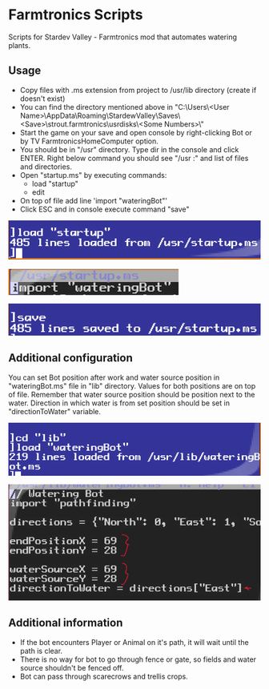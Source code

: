 # Farmtronics Scripts

Scripts for Stardev Valley - Farmtronics mod that automates watering plants. 

## Usage

* Copy files with .ms extension from project to /usr/lib directory (create if doesn't exist)
* You can find the directory mentioned above in "C:\Users\\\<User Name>\AppData\Roaming\StardewValley\Saves\\\<Save>\strout.farmtronics\usrdisks\\\<Some Numbers>\\"
* Start the game on your save and open console by right-clicking Bot or by TV FarmtronicsHomeComputer option.
* You should be in "/usr" directory. Type dir in the console and click ENTER. Right below command you should see "/usr :" and list of files and directories.
* Open "startup.ms" by executing commands: 
  * load "startup" 
  * edit
* On top of file add line 'import "wateringBot"'
* Click ESC and in console execute command "save"

![alt text](https://github.com/TwentyFifthNight/MiniScript-Farmtronics/blob/main/img/img1.png?raw=true)

![alt text](https://github.com/TwentyFifthNight/MiniScript-Farmtronics/blob/main/img/img2.png?raw=true)

![alt text](https://github.com/TwentyFifthNight/MiniScript-Farmtronics/blob/main/img/img3.png?raw=true)

## Additional configuration

You can set Bot position after work and water source position in "wateringBot.ms" file in "lib" directory. Values for both positions are on top of file. Remember that water source position should be position next to the water. Direction in which water is from set position should be set in "directionToWater" variable.

![alt text](https://github.com/TwentyFifthNight/MiniScript-Farmtronics/blob/main/img/img4.png?raw=true)

![alt text](https://github.com/TwentyFifthNight/MiniScript-Farmtronics/blob/main/img/img5.png?raw=true)

## Additional information

* If the bot encounters Player or Animal on it's path, it will wait until the path is clear.
* There is no way for bot to go through fence or gate, so fields and water source shouldn't be fenced off.
* Bot can pass through scarecrows and trellis crops.
